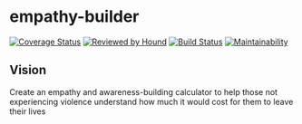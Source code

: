 # empathy-builder
[![Coverage Status](https://coveralls.io/repos/github/EMacco/empathy-builder/badge.svg?branch=develop)](https://coveralls.io/github/EMacco/empathy-builder?branch=develop) [![Reviewed by Hound](https://img.shields.io/badge/Reviewed_by-Hound-8E64B0.svg)](https://houndci.com) [![Build Status](https://travis-ci.org/lambda-48-4/empathy-builder.svg?branch=develop)](https://travis-ci.org/lambda-48-4/empathy-builder) [![Maintainability](https://api.codeclimate.com/v1/badges/3a710b44b30c4fa23ce7/maintainability)](https://codeclimate.com/github/lambda-48-4/empathy-builder/maintainability)

## Vision

Create an empathy and awareness-building calculator to help those not experiencing violence understand how much it would cost for them to leave their lives
